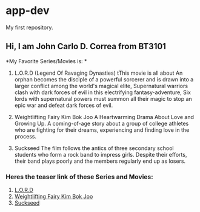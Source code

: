 # app-dev
My first repository.
## Hi, I am John Carlo D. Correa from BT3101

*My Favorite Series/Movies is: *
1. L.O.R.D (Legend Of Ravaging Dynasties) 
tThis movie is all about An orphan becomes the disciple of a powerful sorcerer and is drawn into a larger conflict among the world's magical elite, Supernatural warriors clash with dark forces of evil in this electrifying fantasy-adventure, Six lords with supernatural powers must summon all their magic to stop an epic war and defeat dark forces of evil.


2. Weightlifting Fairy Kim Bok Joo
A Heartwarming Drama About Love and Growing Up. A coming-of-age story about a group of college athletes who are fighting for their dreams, experiencing and finding love in the process.


3. Suckseed
The film follows the antics of three secondary school students who form a rock band to impress girls. Despite their efforts, their band plays poorly and the members regularly end up as losers.


### Heres the teaser link of these Series and Movies:
1. [L.O.R.D](https://youtu.be/37x9sx4q4XE)
2. [Weightlifting Fairy Kim Bok Joo](https://youtu.be/6t5dLenA85Y)
3. [Suckseed](https://youtu.be/qjw2iu-BMOQ)
